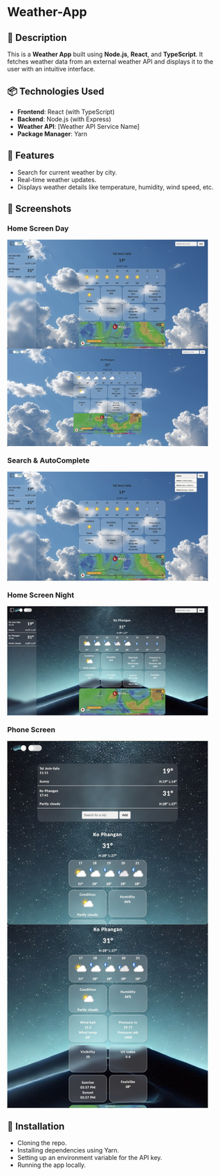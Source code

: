# Weather-App

## 📖 Description
This is a **Weather App** built using **Node.js**, **React**, and **TypeScript**. It fetches weather data from an external weather API and displays it to the user with an intuitive interface.

## 📦 Technologies Used
- **Frontend**: React (with TypeScript)
- **Backend**: Node.js (with Express)
- **Weather API**: [Weather API Service Name]
- **Package Manager**: Yarn

## 🌟 Features
- Search for current weather by city.
- Real-time weather updates.
- Displays weather details like temperature, humidity, wind speed, etc.

## 📸 Screenshots
### Home Screen Day
<div style="display: flex; gap: 10px;">
  <img src="https://github.com/NoamRadiano/Weather-App/blob/main/weatherProjectScreenshots/Screenshot%202024-12-14%20at%2011.05.45.jpeg" alt="Screenshot 2" width="92%" />
  </div>
<div style="display: flex; gap: 10px;">
  <img src="weatherProjectScreenshots/Screenshot 2024-12-14 at 14.28.05.jpeg" alt="Screenshot 1" width="92%" />
</div>

### Search & AutoComplete
<div style="display: flex; gap: 10px;">
  <img src="weatherProjectScreenshots/Screenshot 2024-12-14 at 11.05.32.jpeg" alt="Screenshot 2" width="92%" />
  </div>
  
### Home Screen Night
<div style="display: flex; gap: 10px;">
  <img src="weatherProjectScreenshots/Screenshot 2024-12-14 at 11.06.13.jpeg" alt="Screenshot 2" width="92%" />
  </div>
  
### Phone Screen
<div style="display: flex; gap: 10px;">
  <img src="weatherProjectScreenshots/Screenshot 2024-12-14 at 11.06.36.jpeg" alt="Screenshot 2" width="92%" />
  </div>
  <div style="display: flex; gap: 10px;">
  <img src="weatherProjectScreenshots/Screenshot 2024-12-14 at 11.06.42.jpeg" alt="Screenshot 2" width="92%" />
  </div>


## 🚀 Installation
- Cloning the repo.
- Installing dependencies using Yarn.
- Setting up an environment variable for the API key.
- Running the app locally.

